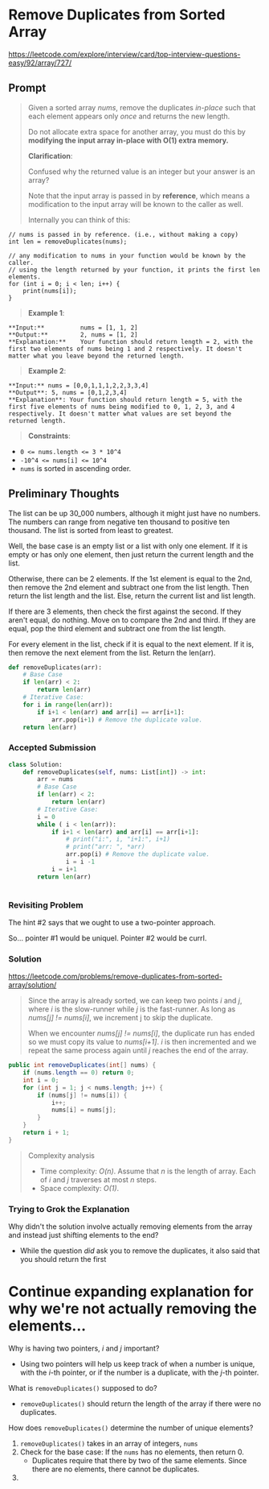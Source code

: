 # Remove Duplicates from Sorted Array 

https://leetcode.com/explore/interview/card/top-interview-questions-easy/92/array/727/

## Prompt 

> Given a sorted array _nums_, remove the duplicates _in-place_ such that each element appears only _once_ and returns the new length. 
> 
> Do not allocate extra space for another array, you must do this by **modifying the input array in-place with O(1) extra memory.**
> 
> **Clarification**: 
> 
> Confused why the returned value is an integer but your answer is an array? 
> 
> Note that the input array is passed in by **reference**, which means a modification to the input array will be known to the caller as well. 
> 
> Internally you can think of this: 

```
// nums is passed in by reference. (i.e., without making a copy)
int len = removeDuplicates(nums);

// any modification to nums in your function would be known by the caller.
// using the length returned by your function, it prints the first len elements.
for (int i = 0; i < len; i++) {
    print(nums[i]);
}
```

> **Example 1**: 

```
**Input:**          nums = [1, 1, 2]
**Output:**         2, nums = [1, 2] 
**Explanation:**    Your function should return length = 2, with the first two elements of nums being 1 and 2 respectively. It doesn't matter what you leave beyond the returned length.
```

> **Example 2**:
```
**Input:** nums = [0,0,1,1,1,2,2,3,3,4]
**Output**: 5, nums = [0,1,2,3,4]
**Explanation**: Your function should return length = 5, with the first five elements of nums being modified to 0, 1, 2, 3, and 4 respectively. It doesn't matter what values are set beyond the returned length.
```

> **Constraints**:

- `0 <= nums.length <= 3 * 10^4`
- `-10^4 <= nums[i] <= 10^4`
- `nums` is sorted in ascending order.


## Preliminary Thoughts 

The list can be up 30_000 numbers, although it might just have no numbers. The numbers can range from negative ten thousand to positive ten thousand. The list is sorted from least to greatest. 

Well, the base case is an empty list or a list with only one element. If it is empty or has only one element, then just return the current length and the list. 

Otherwise, there can be 2 elements. If the 1st element is equal to the 2nd, then remove the 2nd element and subtract one from the list length. Then return the list length and the list. Else, return the current list and list length. 

If there are 3 elements, then check the first against the second. If they aren't equal, do nothing. Move on to compare the 2nd and third. If they are equal, pop the third element and subtract one from the list length. 

For every element in the list, check if it is equal to the next element. If it is, then remove the next element from the list. Return the len(arr). 
```python 
def removeDuplicates(arr):
    # Base Case
    if len(arr) < 2:
        return len(arr)
    # Iterative Case: 
    for i in range(len(arr)): 
        if i+1 < len(arr) and arr[i] == arr[i+1]:
            arr.pop(i+1) # Remove the duplicate value. 
    return len(arr)
```

### Accepted Submission

```py
class Solution:
    def removeDuplicates(self, nums: List[int]) -> int:
        arr = nums
        # Base Case
        if len(arr) < 2:
            return len(arr)
        # Iterative Case: 
        i = 0
        while ( i < len(arr)): 
            if i+1 < len(arr) and arr[i] == arr[i+1]:
                # print("i:", i, "i+1:", i+1)
                # print("arr: ", *arr)
                arr.pop(i) # Remove the duplicate value. 
                i = i -1
            i = i+1
        return len(arr)
        
```

### Revisiting Problem 

The hint #2 says that we ought to use a two-pointer approach. 

So... pointer #1 would be uniqueI. 
Pointer #2 would be currI. 

### Solution
https://leetcode.com/problems/remove-duplicates-from-sorted-array/solution/

> Since the array is already sorted, we can keep two points _i_ and _j_, where _i_ is the slow-runner while _j_ is the fast-runner. As long as _nums[j] != nums[i]_, we increment j to skip the duplicate. 
>
> When we encounter _nums[j] != nums[i]_, the duplicate run has ended so we must copy its value to _nums[i+1]_. _i_ is then incremented and we repeat the same process again until _j_ reaches the end of the array.

```java
public int removeDuplicates(int[] nums) {
    if (nums.length == 0) return 0;
    int i = 0;
    for (int j = 1; j < nums.length; j++) {
        if (nums[j] != nums[i]) {
            i++;
            nums[i] = nums[j];
        }
    }
    return i + 1;
}
```

> Complexity analysis
> - Time complexity: _O(n)_. Assume that _n_ is the length of array. Each of _i_ and _j_ traverses at most _n_ steps. 
> - Space complexity: _O(1)_. 

### Trying to Grok the Explanation 

Why didn't the solution involve actually removing elements from the array and instead just shifting elements to the end? 
- While the question _did_ ask you to remove the duplicates, it also said that you should return the first 

# Continue expanding explanation for why we're not actually removing the elements... 

Why is having two pointers, _i_ and _j_ important? 
- Using two pointers will help us keep track of when a number is unique, with the _i_-th pointer, or if the number is a duplicate, with the _j_-th pointer. 

What is `removeDuplicates()` supposed to do? 
- `removeDuplicates()` should return the length of the array if there were no duplicates. 

How does `removeDuplicates()` determine the number of unique elements? 
1. `removeDuplicates()` takes in an array of integers, `nums`
2. Check for the base case: If the `nums` has no elements, then return 0. 
    - Duplicates require that there by two of the same elements. Since there are no elements, there cannot be duplicates. 
3. 